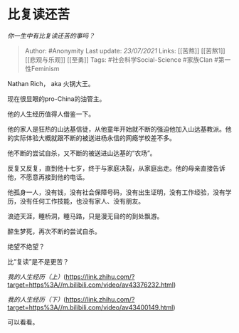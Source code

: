 # 比复读还苦
*你一生中有比复读还苦的事吗？*

> Author: #Anonymity
Last update: *23/07/2021* 
Links: [[苦熬]] [[苦熬1]] [[悲观与乐观]] [[至勇]]
Tags:  #社会科学Social-Science #家族Clan #第一性Feminism 



Nathan Rich， aka 火锅大王。

现在很显眼的pro-China的油管主。

他的人生经历值得人借鉴一下。

他的家人是狂热的山达基信徒，从他童年开始就不断的强迫他加入山达基教派。他的实际体验大概就跟不断的被送进杨永信的网瘾学校差不多。

他不断的尝试自杀，又不断的被送进山达基的“农场”。

反复又反复，直到他十七岁，终于与家庭决裂，从家庭出走。他的母亲直接告诉他，不愿意再接到他的电话。

他孤身一人，没有钱，没有社会保障号码，没有出生证明，没有工作经验，没有学历，没有任何工作技能，也没有家人、没有朋友。

浪迹天涯，睡桥洞，睡马路，只是漫无目的的到处飘游。

醉生梦死，再次不断的尝试自杀。

绝望不绝望？

比“复读”是不是更苦？

*我的人生经历（上）*(https://link.zhihu.com/?target=https%3A//m.bilibili.com/video/av43376232.html)  


*我的人生经历（下）*(https://link.zhihu.com/?target=https%3A//m.bilibili.com/video/av43400149.html)  


可以看看。



